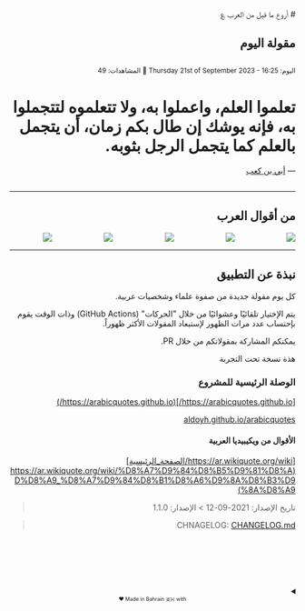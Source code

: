 <link rel="stylesheet" href="https://cdn.jsdelivr.net/npm/tailwindcss@2.2.19/dist/tailwind.min.css">
<link rel="stylesheet" href="https://cdn.jsdelivr.net/npm/tailwindcss-dark-mode@0.2.0/dist/dark-mode.min.css">
<link rel="stylesheet" href="https://cdn.jsdelivr.net/npm/tailwindcss-typography@0.4.0/dist/tailwind-typography.min.css">
<link rel="stylesheet" href="https://cdn.jsdelivr.net/npm/tailwindcss-aspect-ratio@0.2.0/dist/tailwind-aspect-ratio.min.css">
<link rel="stylesheet" href="/assets/css/style.css">

<div style="direction: rtl">
# أروع ما قيل من العرب ؏

## مقولة اليوم

<div id="hero" style="display: grid; grid-template-rows: 1fr; grid-gap: 2rem;">

<!-- QUOTE:START -->

<div class="flex justify-center mt-16 px-0 sm:items-center sm:justify-between quote-of-the-day">
    <div class="flex flex-col items-center w-full max-w-xl px-4 py-8 mx-auto bg-white rounded-lg shadow dark:bg-gray-800 sm:px-6 md:px-8 lg:px-10">
        <div class="text-center text-sm text-gray-500 dark:text-gray-400 sm:text-right">
            <div class="flex items-center gap-4">
                <div class="quote-header">
                    <p class="quote-date" style="font-size: smaller;">اليوم: Thursday 21st of September 2023 - 16:25 🎯 المشاهدات: 49</p>
                </div>
                <div class="ml-4 text-center text-gray-500 dark:text-gray-400 sm:text-right sm:ml-0 quote-content" dir="rtl">
                    <h1>تعلموا العلم، واعملوا به، ولا تتعلموه لتتجملوا به، فإنه يوشك إن طال بكم
                    زمان، أن يتجمل بالعلم كما يتجمل الرجل بثوبه.</h1>
                </div>
                <div class="quote-footer">
                    <p class="quote-author">— <a href="/wiki/%D8%A3%D8%A8%D9%8A_%D8%A8%D9%86_%D9%83%D8%B9%D8%A8"
                        title="أبي بن كعب">أبي بن كعب</a></p>
                </div>
            </div>
        </div>
    </div>
</div>

<!-- QUOTE:END -->

</div>

<hr />

## من أقوال العرب

<div id="gallery" style="display: grid; grid-template-columns: repeat(5, 1fr); grid-gap: 2rem;">

<img src="https://i.ibb.co/7CFzDHp/Photo-Real-a-magical-ancient-scroll-in-a-dark-temple-streak-of-1.jpg" />

<img src="https://i.ibb.co/NnFpS1Z/Photo-Real-a-magical-ancient-scroll-in-a-dark-temple-streak-of-0.jpg" />

<img src="https://i.ibb.co/ZJ9Vb0Y/Photo-Real-the-daily-quote-0.jpg" />

<img src="https://i.ibb.co/sFs2LTF/Photo-Real-the-daily-quote-2.jpg" />

<img src="https://i.ibb.co/Ms2KVnb/Photo-Real-the-daily-quote-1.jpg" />

</div>

<hr>

<div class="flex-row">

## نبذة عن التطبيق

كل يوم مقولة جديدة من صفوة علماء وشخصيات عربية.

يتم الإختيار تلقائيًا وعشوائيًا من خلال "الحركات" (GitHub Actions) وذات الوقت يقوم بإحتساب عدد مرات الظهور لإستبعاد المقولات الأكثر ظهوراً.

يمكنكم المشاركة بمقولاتكم من خلال PR.

</div>

<div>

هذة نسخة تحت التجربة

### الوصلة الرئيسية للمشروع

[https://arabicquotes.github.io/](https://arabicquotes.github.io/)

[aldoyh.github.io/arabicquotes](https://aldoyh.github.io/arabicquotes)

#### الأقوال من ويكيبيديا العربية

[https://ar.wikiquote.org/wiki/الصفحة_الرئيسية](https://ar.wikiquote.org/wiki/%D8%A7%D9%84%D8%B5%D9%81%D8%AD%D8%A9_%D8%A7%D9%84%D8%B1%D8%A6%D9%8A%D8%B3%D9%8A%D8%A9)

> تاريخ الإصدار: 2021-09-12  > الإصدار: 1.1.0

</div>

> CHNAGELOG: [CHANGELOG.md](CHANGELOG.md)

<br />
<br />
<br />
<br />
<br />

<details>
<summary><div style="font-size: 9px; text-align: center;">Made in Bahrain 🇧🇭 with ❤️</div>
</summary>
</details>



